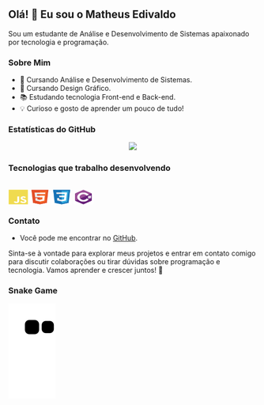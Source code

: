 ## Olá! 👋 Eu sou o Matheus Edivaldo

Sou um estudante de Análise e Desenvolvimento de Sistemas apaixonado por tecnologia e programação.

### Sobre Mim
- 📘 Cursando Análise e Desenvolvimento de Sistemas.
- 📘 Cursando Design Gráfico.
- 📚 Estudando tecnologia Front-end e Back-end.
- 💡 Curioso e gosto de aprender um pouco de tudo!

### Estatísticas do GitHub
<div align="center">
  <a href="https://github.com/matheusedivaldo">
    <img height="180em" src="https://github-readme-stats.vercel.app/api?username=matheusedivaldo&show_icons=true&theme=dark&include_all_commits=true&count_private=true"/>
  </a>
</div>

### Tecnologias que trabalho desenvolvendo
<div style="display: inline_block"><br>
  <img align="center" alt="JavaScript" height="30" width="40" src="https://raw.githubusercontent.com/devicons/devicon/master/icons/javascript/javascript-plain.svg">
  <img align="center" alt="HTML5" height="30" width="40" src="https://raw.githubusercontent.com/devicons/devicon/master/icons/html5/html5-original.svg">
  <img align="center" alt="CSS3" height="30" width="40" src="https://raw.githubusercontent.com/devicons/devicon/master/icons/css3/css3-original.svg">
  <img align="center" alt="C#" height="30" width="40" src="https://raw.githubusercontent.com/devicons/devicon/master/icons/csharp/csharp-original.svg">

  
</div>

### Contato
- Você pode me encontrar no [GitHub](https://github.com/matheusedivaldo).

Sinta-se à vontade para explorar meus projetos e entrar em contato comigo para discutir colaborações ou tirar dúvidas sobre programação e tecnologia. Vamos aprender e crescer juntos! 🚀

### Snake Game
![Snake animation](https://github.com/matheusedivaldo/matheusedivaldo/blob/output/github-snake.svg)
